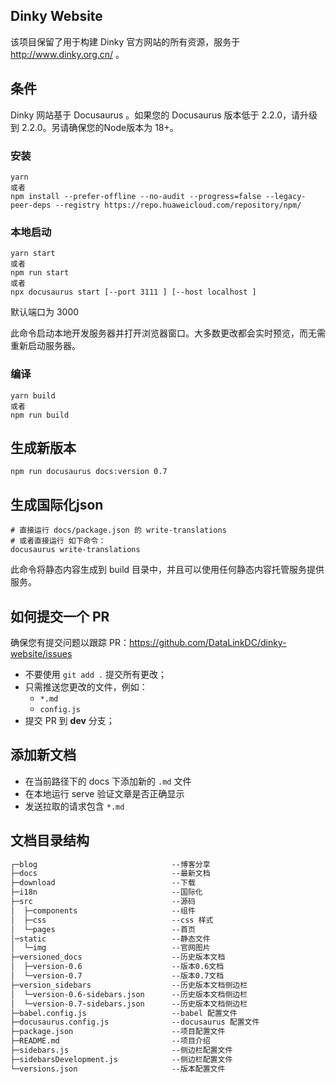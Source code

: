 ## Dinky  Website

该项目保留了用于构建 Dinky 官方网站的所有资源，服务于 http://www.dinky.org.cn/ 。

## 条件

Dinky 网站基于 Docusaurus 。如果您的 Docusaurus 版本低于 2.2.0，请升级到 2.2.0。另请确保您的Node版本为 18+。

### 安装

```shell
yarn  
或者
npm install --prefer-offline --no-audit --progress=false --legacy-peer-deps --registry https://repo.huaweicloud.com/repository/npm/

```
### 本地启动

```shell
yarn start
或者 
npm run start
或者 
npx docusaurus start [--port 3111 ] [--host localhost ]
```
默认端口为 3000

此命令启动本地开发服务器并打开浏览器窗口。大多数更改都会实时预览，而无需重新启动服务器。

### 编译

```
yarn build 
或者
npm run build
```


## 生成新版本
```shell
npm run docusaurus docs:version 0.7
```

## 生成国际化json
```shell
# 直接运行 docs/package.json 的 write-translations
# 或者直接运行 如下命令：
docusaurus write-translations
```

此命令将静态内容生成到 build 目录中，并且可以使用任何静态内容托管服务提供服务。

## 如何提交一个  PR

确保您有提交问题以跟踪 PR：https://github.com/DataLinkDC/dinky-website/issues

- 不要使用 `git add .` 提交所有更改；
- 只需推送您更改的文件，例如：
  - `*.md`
  - `config.js`
- 提交 PR 到 **dev** 分支；

## 添加新文档

- 在当前路径下的 docs 下添加新的 `.md` 文件
- 在本地运行 serve 验证文章是否正确显示
- 发送拉取的请求包含 `*.md`

## 文档目录结构

```html
┌─blog                              --博客分享
├─docs                              --最新文档
├─download                          --下载
├─i18n                              --国际化
├─src                               --源码
│  ├─components                     --组件
│  ├─css                            --css 样式
│  └─pages                          --首页
│─static                            --静态文件
│  └─img                            --官网图片
├─versioned_docs                    --历史版本文档
│  ├─version-0.6                    --版本0.6文档
│  └─version-0.7                    --版本0.7文档
├─version_sidebars                  --历史版本文档侧边栏
│  └─version-0.6-sidebars.json      --历史版本文档侧边栏
│  └─version-0.7-sidebars.json      --历史版本文档侧边栏
├─babel.config.js                   --babel 配置文件
├─docusaurus.config.js              --docusaurus 配置文件
├─package.json                      --项目配置文件
├─README.md                         --项目介绍
├─sidebars.js                       --侧边栏配置文件
├─sidebarsDevelopment.js            --侧边栏配置文件
└─versions.json                     --版本配置文件
```
